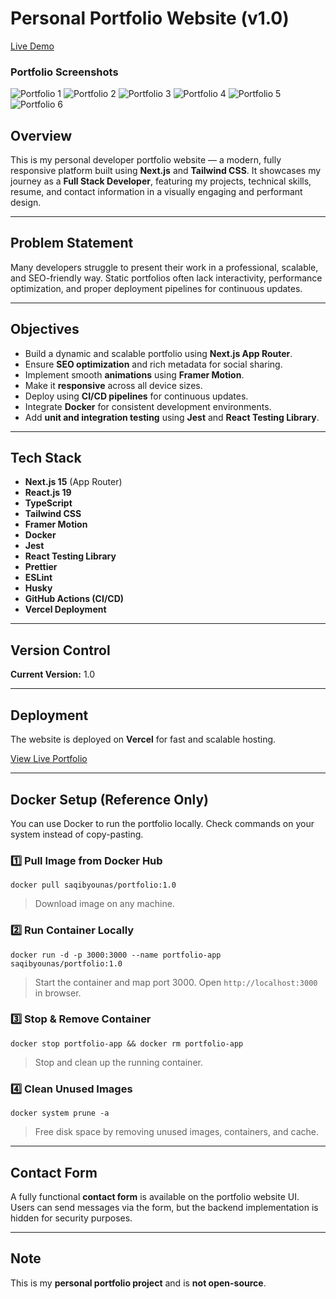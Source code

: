# Personal Portfolio Website (v1.0)

[Live Demo](https://portfolio-github-io-seven-gamma.vercel.app)

### Portfolio Screenshots

![Portfolio 1](/Projects/Portfolio-Images/Portfolio-1.PNG)
![Portfolio 2](/Projects/Portfolio-Images/Portfolio-2.PNG)
![Portfolio 3](/Projects/Portfolio-Images/Portfolio-3.PNG)
![Portfolio 4](/Projects/Portfolio-Images/Portfolio-4.PNG)
![Portfolio 5](/Projects/Portfolio-Images/Portfolio-5.PNG)
![Portfolio 6](/Projects/Portfolio-Images/Portfolio-6.PNG)

## Overview

This is my personal developer portfolio website — a modern, fully responsive platform built using **Next.js** and **Tailwind CSS**. It showcases my journey as a **Full Stack Developer**, featuring my projects, technical skills, resume, and contact information in a visually engaging and performant design.

---

## Problem Statement

Many developers struggle to present their work in a professional, scalable, and SEO-friendly way. Static portfolios often lack interactivity, performance optimization, and proper deployment pipelines for continuous updates.

---

## Objectives

- Build a dynamic and scalable portfolio using **Next.js App Router**.
- Ensure **SEO optimization** and rich metadata for social sharing.
- Implement smooth **animations** using **Framer Motion**.
- Make it **responsive** across all device sizes.
- Deploy using **CI/CD pipelines** for continuous updates.
- Integrate **Docker** for consistent development environments.
- Add **unit and integration testing** using **Jest** and **React Testing Library**.

---

## Tech Stack

- **Next.js 15** (App Router)
- **React.js 19**
- **TypeScript**
- **Tailwind CSS**
- **Framer Motion**
- **Docker**
- **Jest**
- **React Testing Library**
- **Prettier**
- **ESLint**
- **Husky**
- **GitHub Actions (CI/CD)**
- **Vercel Deployment**

---

## Version Control

**Current Version:** 1.0

---

## Deployment

The website is deployed on **Vercel** for fast and scalable hosting.

[View Live Portfolio](https://portfolio-github-io-seven-gamma.vercel.app)

---

## Docker Setup (Reference Only)

You can use Docker to run the portfolio locally. Check commands on your system instead of copy-pasting.

### 1️⃣ Pull Image from Docker Hub

`docker pull saqibyounas/portfolio:1.0`

> Download image on any machine.

### 2️⃣ Run Container Locally

`docker run -d -p 3000:3000 --name portfolio-app saqibyounas/portfolio:1.0`

> Start the container and map port 3000. Open `http://localhost:3000` in browser.

### 3️⃣ Stop & Remove Container

`docker stop portfolio-app && docker rm portfolio-app`

> Stop and clean up the running container.

### 4️⃣ Clean Unused Images

`docker system prune -a`

> Free disk space by removing unused images, containers, and cache.

---

## Contact Form

A fully functional **contact form** is available on the portfolio website UI.  
Users can send messages via the form, but the backend implementation is hidden for security purposes.

---

## Note

This is my **personal portfolio project** and is **not open-source**.
